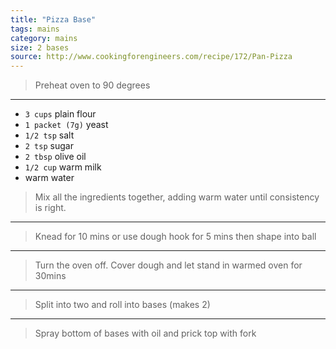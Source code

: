 ```yaml
---
title: "Pizza Base"
tags: mains
category: mains
size: 2 bases
source: http://www.cookingforengineers.com/recipe/172/Pan-Pizza
---
```


> Preheat oven to 90 degrees

---

* `3 cups` plain flour
* `1 packet (7g)` yeast
* `1/2 tsp` salt
* `2 tsp` sugar
* `2 tbsp` olive oil
* `1/2 cup` warm milk
* warm water

> Mix all the ingredients together, adding warm water until consistency is right.

---

> Knead for 10 mins or use dough hook for 5 mins then shape into ball

---

> Turn the oven off. Cover dough and let stand in warmed oven for 30mins

---

> Split into two and roll into bases (makes 2)

---

> Spray bottom of bases with oil and prick top with fork
